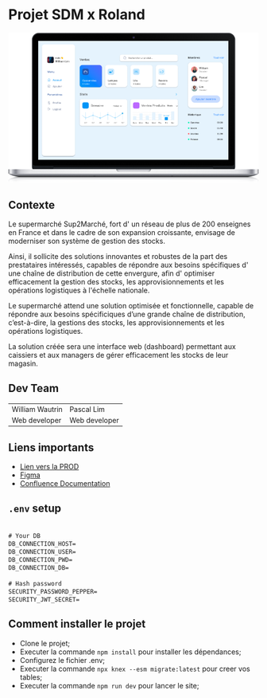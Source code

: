 # Projet SDM x Roland

![Website peek](public/images/laptop.png)

## Contexte

Le supermarché Sup2Marché, fort d' un réseau de plus de 200 enseignes en France et dans le cadre de son
expansion croissante, envisage de moderniser son système de gestion des stocks.

Ainsi, il sollicite des solutions innovantes et robustes de la part des prestataires intéressés, capables de
répondre aux besoins spécifiques d' une chaîne de distribution de cette envergure, afin d' optimiser
efficacement la gestion des stocks, les approvisionnements et les opérations logistiques à l'échelle nationale.

Le supermarché attend une solution optimisée et fonctionnelle, capable de répondre aux besoins spécificiques
d’une grande chaîne de distribution, c’est-à-dire, la gestions des stocks, les approvisionnements et les
opérations logistiques.

La solution créée sera une interface web (dashboard) permettant aux caissiers et aux managers de gérer
efficacement les stocks de leur magasin.


## Dev Team

<table>
  <tr>
    <td>William Wautrin</td>
    <td>Pascal Lim</td>
 </tr>
  <tr>
    <td>Web developer</td>
    <td>Web developer</td>
  </tr>
</table>

## Liens importants

<ul>
  <li><a href="https://mgmapp.vercel.app">Lien vers la PROD</a></li>
  <li><a href="https://www.figma.com/file/vR0FnFAauJ955LobAGbTLr/Energy-Insight-Dashboard-(Community)?type=design&node-id=0-1&mode=design&t=mabfNweEjrZgDJc5-0">Figma</a></li>
  <li><a href="https://project-william.atlassian.net/wiki/spaces/MP/pages/7929857/Conceptualisation+Merise+BDD">Confluence Documentation</a></li>
</ul>

## `.env` setup

```dotenv

# Your DB
DB_CONNECTION_HOST=
DB_CONNECTION_USER=
DB_CONNECTION_PWD=
DB_CONNECTION_DB=

# Hash password
SECURITY_PASSWORD_PEPPER=
SECURITY_JWT_SECRET=

```

## Comment installer le projet

- Clone le projet;
- Executer la commande `npm install` pour installer les dépendances;
- Configurez le fichier .env;
- Executer la commande `npx knex --esm migrate:latest` pour creer vos tables;
- Executer la commande `npm run dev` pour lancer le site;
